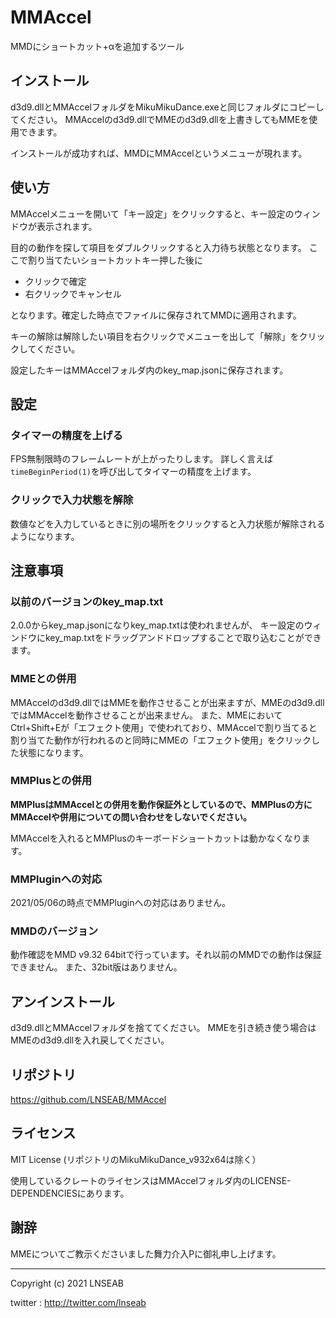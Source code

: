 
# MMAccel

MMDにショートカット+αを追加するツール

## インストール

d3d9.dllとMMAccelフォルダをMikuMikuDance.exeと同じフォルダにコピーしてください。
MMAccelのd3d9.dllでMMEのd3d9.dllを上書きしてもMMEを使用できます。

インストールが成功すれば、MMDにMMAccelというメニューが現れます。

## 使い方

MMAccelメニューを開いて「キー設定」をクリックすると、キー設定のウィンドウが表示されます。

目的の動作を探して項目をダブルクリックすると入力待ち状態となります。
ここで割り当てたいショートカットキー押した後に

* クリックで確定
* 右クリックでキャンセル

となります。確定した時点でファイルに保存されてMMDに適用されます。

キーの解除は解除したい項目を右クリックでメニューを出して「解除」をクリックしてください。

設定したキーはMMAccelフォルダ内のkey_map.jsonに保存されます。

## 設定

### タイマーの精度を上げる

FPS無制限時のフレームレートが上がったりします。
詳しく言えば`timeBeginPeriod(1)`を呼び出してタイマーの精度を上げます。

### クリックで入力状態を解除

数値などを入力しているときに別の場所をクリックすると入力状態が解除されるようになります。

## 注意事項

### 以前のバージョンのkey_map.txt

2.0.0からkey_map.jsonになりkey_map.txtは使われませんが、
キー設定のウィンドウにkey_map.txtをドラッグアンドドロップすることで取り込むことができます。

### MMEとの併用

MMAccelのd3d9.dllではMMEを動作させることが出来ますが、MMEのd3d9.dllではMMAccelを動作させることが出来ません。
また、MMEにおいてCtrl+Shift+Eが「エフェクト使用」で使われており、MMAccelで割り当てると割り当てた動作が行われるのと同時にMMEの「エフェクト使用」をクリックした状態になります。

### MMPlusとの併用

**MMPlusはMMAccelとの併用を動作保証外としているので、MMPlusの方にMMAccelや併用についての問い合わせをしないでください。**

MMAccelを入れるとMMPlusのキーボードショートカットは動かなくなります。

### MMPluginへの対応

2021/05/06の時点でMMPluginへの対応はありません。

### MMDのバージョン

動作確認をMMD v9.32 64bitで行っています。それ以前のMMDでの動作は保証できません。
また、32bit版はありません。

## アンインストール

d3d9.dllとMMAccelフォルダを捨ててください。
MMEを引き続き使う場合はMMEのd3d9.dllを入れ戻してください。

## リポジトリ

https://github.com/LNSEAB/MMAccel
  
## ライセンス

MIT License (リポジトリのMikuMikuDance_v932x64は除く）

使用しているクレートのライセンスはMMAccelフォルダ内のLICENSE-DEPENDENCIESにあります。

## 謝辞

MMEについてご教示くださいました舞力介入Pに御礼申し上げます。

-------------------------------------------------

Copyright (c) 2021 LNSEAB

twitter : http://twitter.com/lnseab

